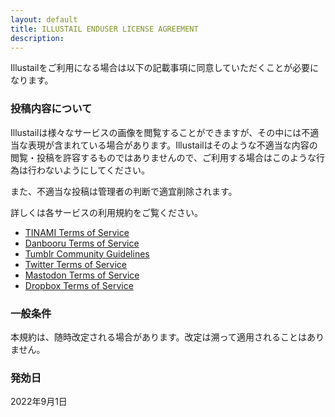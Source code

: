 ```yaml
---
layout: default
title: ILLUSTAIL ENDUSER LICENSE AGREEMENT
description: 
---
```


Illustailをご利用になる場合は以下の記載事項に同意していただくことが必要になります。

### 投稿内容について

Illustailは様々なサービスの画像を閲覧することができますが、その中には不適当な表現が含まれている場合があります。Illustailはそのような不適当な内容の閲覧・投稿を許容するものではありませんので、ご利用する場合はこのような行為は行わないようにしてください。

また、不適当な投稿は管理者の判断で適宜削除されます。

詳しくは各サービスの利用規約をご覧ください。

* [TINAMI Terms of Service](https://www.tinami.com/entry/rule/read)
* [Danbooru Terms of Service](https://danbooru.donmai.us/static/terms_of_service)
* [Tumblr Community Guidelines](https://www.tumblr.com/policy/en/community)
* [Twitter Terms of Service](https://twitter.com/tos)
* [Mastodon Terms of Service](https://mastodon.cloud/terms)
* [Dropbox Terms of Service](https://www.dropbox.com/privacy#terms)

### 一般条件

本規約は、随時改定される場合があります。改定は溯って適用されることはありません。

### 発効日

2022年9月1日
